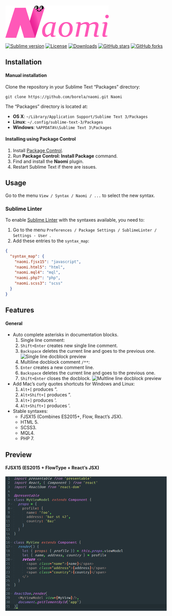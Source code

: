 [![Naomi](art/logo.png)][naomi]

[![Sublime version](https://img.shields.io/badge/sublime-%E2%89%A53126-orange.svg?style=flat-square)][sublime]
[![License](http://img.shields.io/:license-mixed-blue.svg?style=flat-square)][naomi]
[![Downloads](https://img.shields.io/packagecontrol/dt/Naomi.svg?style=flat-square)][package-control]
[![GitHub stars](https://img.shields.io/github/stars/borela/naomi.svg?style=social&label=Star)][stars]
[![GitHub forks](https://img.shields.io/github/forks/borela/naomi.svg?style=social&label=Fork)][forks]

## Installation

#### Manual installation

Clone the repository in your Sublime Text “Packages” directory:

    git clone https://github.com/borela/naomi.git Naomi

The “Packages” directory is located at:

* **OS X**: `~/Library/Application Support/Sublime Text 3/Packages`
* **Linux**: `~/.config/sublime-text-3/Packages`
* **Windows**: `%APPDATA%\Sublime Text 3\Packages`

#### Installing using Package Control

1. Install [Package Control](https://packagecontrol.io/installation).
2. Run **Package Control: Install Package** command.
3. Find and install the **Naomi** plugin.
4. Restart Sublime Text if there are issues.

## Usage

Go to the menu `View / Syntax / Naomi / ...` to select the new syntax.

### Sublime Linter

To enable [Sublime Linter][sublimeLinter] with the syntaxes available, you need to:

1. Go to the menu `Preferences / Package Settings / SublimeLinter / Settings - User `.
2. Add these entries to the `syntax_map`:

```JSON
{
  "syntax_map": {
    "naomi.fjsx15": "javascript",
    "naomi.html5": "html",
    "naomi.mql4": "mql",
    "naomi.php7": "php",
    "naomi.scss3": "scss"
  }
}
```

## Features

#### General

* Auto complete asterisks in documentation blocks.
  1. Single line comment:
    1. `Shift+Enter` creates new single line comment.
    2. `Backspace` deletes the current line and goes to the previous one.
       ![Single line docblock preview](preview/single-line.png)
  2. Multiline docblock comment `/**`:
    1. `Enter` creates a new comment line.
    2. `Backspace` deletes the current line and goes to the previous one.
    3. `Shift+Enter` closes the docblock.
       ![Multline line docblock preview](preview/multi-line.png)
* Add Mac’s curly quotes shortcuts for Windows and Linux:
  1. `Alt+[` produces “.
  2. `Alt+Shift+[` produces ”.
  3. `Alt+]` produces ‘.
  4. `Alt+Shift+]` produces ’.
* Stable syntaxes:
  * FJSX15 (Combines ES2015+, Flow, React’s JSX).
  * HTML 5.
  * SCSS3.
  * MQL4.
  * PHP 7.

## Preview

#### FJSX15 (ES2015 + FlowType + React’s JSX)

![Candyman FJSX15 preview](preview/fjsx15/candyman.png)

[candyman]: schemes/candyman
[package-control]: //packagecontrol.io/packages/Naomi
[csscheme]: //github.com/FichteFoll/CSScheme
[design]: DESIGN.md
[sublime]: //www.sublimetext.com
[naomi]: //github.com/borela/naomi
[stars]: //github.com/borela/naomi/stargazers
[forks]: //github.com/borela/naomi/network/members
[sublimeLinter]: //github.com/SublimeLinter/SublimeLinter3
